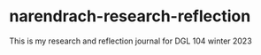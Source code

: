 # narendrach-research-reflection
This is my research and reflection journal for DGL 104 winter 2023
